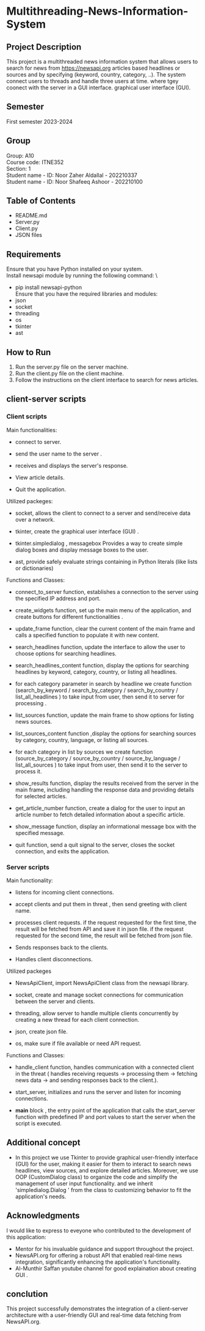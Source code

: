 # Multithreading-News-Information-System
## Project Description
This project is a multithreaded news information system that allows users to search for news from https://newsapi.org articles based headlines or sources and by specifying (keyword, country, category, ..). The system connect users to threads and handle three users at time. where tgey coonect with the server in a GUI interface.
  graphical user interface (GUI).
## Semester
First semester 2023-2024
## Group
Group: A10 \
Course code: ITNE352  
Section: 1 \
Student name - ID: Noor Zaher Aldallal - 202210337 \
Student name - ID: Noor Shafeeq Ashoor - 202210100 
## Table of Contents
+ README.md
+ Server.py
+ Client.py
+ JSON files
## Requirements
Ensure that you have Python installed on your system. \
Install newsapi module by running the following command: \
- pip install newsapi-python \
Ensure that you have the required libraries and modules:
- json
- socket
- threading
- os
- tkinter
- ast
## How to Run
1. Run the server.py file on the server machine.
2. Run the client.py file on the client machine.
3. Follow the instructions on the client interface to search for news articles.
## client-server scripts 
### Client scripts
 Main functionalities: 
- connect to server.

- send the user name to the server .

- receives and displays the server's response.

- View article details.

- Quit the application.

Utilized packeges:
- socket, allows the client to connect to a server and send/receive data over a network.

- tkinter, create the graphical user interface (GUI) .

- tkinter.simpledialog , messagebox Provides a way to create simple dialog boxes and display message boxes to the user.

- ast, provide safely evaluate strings containing in Python literals (like lists or dictionaries) 


Functions and Classes: 
- connect_to_server function, establishes a connection to the server using the specified IP address and port.

- create_widgets function, set up the main menu of the application, and create buttons for different functionalities .

- update_frame function, clear the current content of the main frame and calls a specified function to populate it with new content.


- search_headlines function, update the interface to allow the user to choose options for searching headlines.

- search_headlines_content function, display the options for searching headlines by keyword, category, country, or listing all headlines.

- for each category parameter in search by headline we create function (search_by_keyword / search_by_category / search_by_country / list_all_headlines ) to take input from user, then send it to server for processing .

- list_sources function, update the main frame to show options for listing news sources.

- list_sources_content function ,display the options for searching sources by category, country, language, or listing all sources.

- for each category in list by sources we create function (source_by_category / source_by_country / source_by_language / list_all_sources ) to take input from user, then send it to the server to process it.

- show_results function, display the results received from the server in the main frame, including handling the response data and providing details for selected articles.

- get_article_number function, create a dialog for the user to input an article number to fetch detailed information about a specific article.

- show_message function, display an informational message box with the specified message.

- quit function, send a quit signal to the server, closes the socket connection, and exits the application.

### Server scripts
 Main functionality:

- listens for incoming client connections.

- accept clients and put them in threat , then send greeting with client name.

- processes client requests.
if the request requested for the first time, the result will be fetched from API and save it in json file.
if the request requested for the second time, the result will be fetched from json file.

- Sends responses back to the clients.

- Handles client disconnections.

 Utilized packeges

 - NewsApiClient, import NewsApiClient class from the newsapi library.

- socket, create and manage socket connections for communication between the server and clients.

- threading, allow server to handle multiple clients concurrently  by creating a new thread for each client connection.

- json, create json file.

- os, make sure if file available or need API request.

Functions and Classes: 
- handle_client function, handles communication with a connected client in the threat ( handles receiving requests -> processing them -> fetching news data -> and sending responses back to the client.). 

- start_server, initializes and runs the server and listen for incoming connections.

- __main__ block , the entry point of the application that calls the start_server function with predefined IP and port values to start the server when the script is executed.

## Additional concept
- In this project we use Tkinter to provide graphical user-friendly interface (GUI) for the user, making it easier for them to  interact to search news headlines, view sources, and explore detailed articles. Moreover, we use OOP (CustomDialog class) to organize the code and simplify the management of user input functionality. and we inherit 'simpledialog.Dialog ' from the class to customizing behavior to fit the application's needs.

## Acknowledgments 
I would like to express to eveyone who contributed to the development of this application:
- Mentor for his invaluable guidance and support throughout the project.
- NewsAPI.org for offering a robust API that enabled real-time news integration, significantly enhancing the application's functionality.
- Al-Munthir Saffan youtube channel for good explaination about creating GUI .


## conclution
This project successfully demonstrates the integration of a client-server architecture with a user-friendly GUI and real-time data fetching from NewsAPI.org. 


